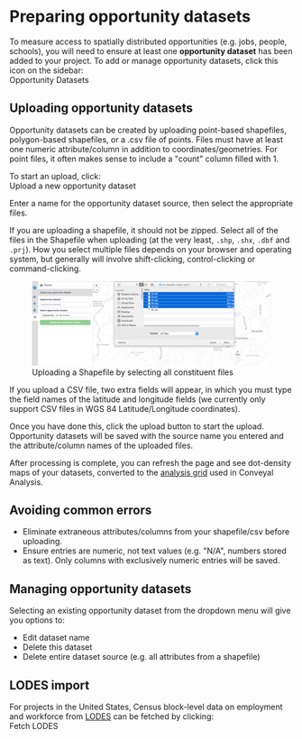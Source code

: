 # Preparing opportunity datasets

To measure access to spatially distributed opportunities (e.g. jobs, people, schools), you will need to ensure at least one **opportunity dataset** has been added to your project.  To add or manage opportunity datasets, click this icon on the sidebar:
<br><span class="ui-icon"><i class="fa fa-th"></i> Opportunity Datasets</span>

## Uploading opportunity datasets

Opportunity datasets can be created by uploading point-based shapefiles, polygon-based shapefiles, or a .csv file of points.  Files must have at least one numeric attribute/column in addition to coordinates/geometries.  For point files, it often makes sense to include a "count" column filled with 1.

To start an upload, click: <br><span class="btn btn-success"><i class="fa fa-plus"></i> Upload a new opportunity dataset</span>

Enter a name for the opportunity dataset source, then select the appropriate files.

If you are uploading a shapefile, it should not be zipped. Select all of the files in the Shapefile when uploading (at the very least, `.shp`, `.shx`, `.dbf` and `.prj`). How you select multiple files depends on your browser and operating system, but generally will involve shift-clicking, control-clicking or command-clicking.

<figure>
  <img src="../img/upload-shapefile.png" />
  <figcaption>Uploading a Shapefile by selecting all constituent files</figcaption>
</figure>

If you upload a CSV file, two extra fields will appear, in which you must type the field names of the latitude and longitude fields (we currently only support CSV files in WGS 84 Latitude/Longitude coordinates).

Once you have done this, click the upload button to start the upload.  Opportunity datasets will be saved with the source name you entered and the attribute/column names of the uploaded files.

After processing is complete, you can refresh the page and see dot-density maps of your datasets, converted to the [analysis grid](../analysis/methodology.html#spatial-resolution) used in Conveyal Analysis.

## Avoiding common errors
* Eliminate extraneous attributes/columns from your shapefile/csv before uploading.
* Ensure entries are numeric, not text values (e.g. "N/A", numbers stored as text). Only columns with exclusively numeric entries will be saved.

## Managing opportunity datasets

Selecting an existing opportunity dataset from the dropdown menu will give you options to:
* <span class="btn btn-warning"><i class="fa fa-pencil"></i> Edit dataset name</span>
* <span class="btn btn-danger"><i class="fa fa-trash"></i> Delete this dataset</span>
* <span class="btn btn-danger"><i class="fa fa-trash"></i> Delete entire dataset source</span> (e.g. all attributes from a shapefile)

## LODES import

For projects in the United States, Census block-level data on employment and workforce from [LODES](https://lehd.ces.census.gov/data/#lodes) can be fetched by clicking: <br><span class="btn btn-info"><i class="fa fa-group"></i> Fetch LODES</span>
